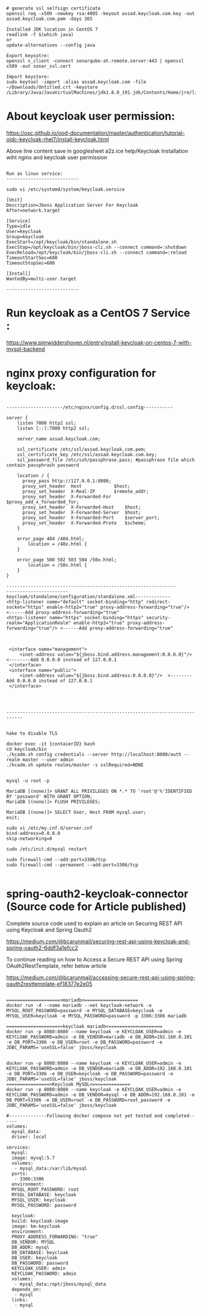 <pre><code>

# generate ssl selfsign certificate
openssl req -x509 -newkey rsa:4095 -keyout assad.keycloak.com.key -out assad.keycloak.com.pem -days 365

Installed JDK location in CentOS 7
readlink -f $(which java)
or
update-alternatives --config java

Export keysotre:
openssl s_client -connect sonarqube-at.remote.server:443 | openssl x509 -out sonar_ssl.cert

Import keystore:
sudo keytool -import -alias assad.keycloak.com -file ~/Downloads/Untitled.crt -keystore /Library/Java/JavaVirtualMachines/jdk1.8.0_191.jdk/Contents/Home/jre/lib/security/cacerts
</code></pre>

# About keycloak user permission:

https://osc.github.io/ood-documentation/master/authentication/tutorial-oidc-keycloak-rhel7/install-keycloak.html

Above line content save in googlesheet a2z.ice help/Keycloak Installation wiht nginx and keycloak user permission
<pre><code>
Run as linux service:
---------------------------

sudo vi /etc/systemd/system/keycloak.service

[Unit]
Description=Jboss Application Server For Keycloak
After=network.target

[Service]
Type=idle
User=keycloak
Group=keycloak
ExecStart=/opt/keycloak/bin/standalone.sh
ExecStop=/opt/keycloak/bin/jboss-cli.sh --connect command=:shutdown
ExecReload=/opt/keycloak/bin/jboss-cli.sh --connect command=:reload
TimeoutStartSec=600
TimeoutStopSec=600

[Install]
WantedBy=multi-user.target

---------------------------
</code></pre>

# Run keycloak as a CentOS 7 Service : 
https://www.pimwiddershoven.nl/entry/install-keycloak-on-centos-7-with-mysql-backend

# nginx proxy configuration for keycloak:

<pre><code>
---------------------/etc/nginx/config.d/ssl.config-----------

server {
    listen 7000 http2 ssl;
    listen [::]:7000 http2 ssl;

    server_name assad.keycloak.com;
   
    ssl_certificate /etc/ssl/assad.keycloak.com.pem;
    ssl_certificate_key /etc/ssl/assad.keycloak.com.key;
    ssl_password_file /etc/ssh/passphrase.pass; #passphrase file which contain passphrash password
    
    location / {
      proxy_pass http://127.0.0.1:8080;
      proxy_set_header	Host			$host;
      proxy_set_header	X-Real-IP		$remote_addr;
      proxy_set_header	X-Forwarded-For		$proxy_add_x_forwarded_for;
      proxy_set_header	X-Forwarded-Host	$host;
      proxy_set_header	X-Forwarded-Server	$host;
      proxy_set_header	X-Forwarded-Port	$server_port;
      proxy_set_header	X-Forwarded-Proto	$scheme;
    }

    error_page 404 /404.html;
        location = /40x.html {
    }

    error_page 500 502 503 504 /50x.html;
        location = /50x.html {
    }
}

---------------------------------------------------------------
-----------------------keycloak/standalone/configuration/standalone.xml-------------
&lt;http-listener name="default" socket-binding="http" redirect-socket="https" enable-http2="true" proxy-address-forwarding="true"/&gt; &lt;------Add proxy-address-forwarding="true"
&lt;https-listener name="https" socket-binding="https" security-realm="ApplicationRealm" enable-http2="true" proxy-address-forwarding="true"/&gt; &lt;------Add proxy-address-forwarding="true"
                
                

 &lt;interface name="management"&gt;
     &lt;inet-address value="${jboss.bind.address.management:0.0.0.0}"/&gt; &lt;--------Add 0.0.0.0 instead of 127.0.0.1
 &lt;/interface&gt;
 &lt;interface name="public"&gt;
     &lt;inet-address value="${jboss.bind.address:0.0.0.0}"/&gt;  &lt;--------Add 0.0.0.0 instead of 127.0.0.1
 &lt;/interface&gt; 


               

----------------------------------------------------------------------------


hake to disable TLS

docker exec -it {contaierID} bash
cd keycloak/bin
./kcadm.sh config credentials --server http://localhost:8080/auth --realm master --user admin
./kcadm.sh update realms/master -s sslRequired=NONE


mysql -u root -p

MariaDB [(none)]> GRANT ALL PRIVILEGES ON *.* TO 'root'@'%'IDENTIFIED BY 'password' WITH GRANT OPTION;
MariaDB [(none)]> FLUSH PRIVILEGES;

MariaDB [(none)]> SELECT User, Host FROM mysql.user;
exit; 

sudo vi /etc/my.cnf.d/server.cnf
bind-address=0.0.0.0
skip-networking=0
 
sudo /etc/init.d/mysql restart
 
sudo firewall-cmd --add-port=3306/tcp
sudo firewall-cmd --permanent --add-port=3306/tcp
  
</code></pre>


# spring-oauth2-keycloak-connector (Source code for Article published)

Complete source code used to explain an article on Securing REST API using Keycloak and Spring Oauth2   

https://medium.com/@bcarunmail/securing-rest-api-using-keycloak-and-spring-oauth2-6ddf3a1efcc2

 
To continue reading on how to Access a Secure REST API using Spring OAuth2RestTemplate, refer below article

https://medium.com/@bcarunmail/accessing-secure-rest-api-using-spring-oauth2resttemplate-ef18377e2e05


<pre><code>
====================>mariadb<====================
docker run -d --name mariadb --net keycloak-network -e MYSQL_ROOT_PASSWORD=password -e MYSQL_DATABASE=keycloak -e MYSQL_USER=keycloak -e MYSQL_PASSWORD=password -p 3306:3306 mariadb

====================>keycloak mariadb<====================
docker run -p 8080:8080 --name keycloak -e KEYCLOAK_USER=admin -e KEYCLOAK_PASSWORD=admin -e DB_VENDOR=mariadb -e DB_ADDR=192.168.0.101 -e DB_PORT=3306 -e DB_USER=root -e DB_PASSWORD=password -e JDBC_PARAMS='useSSL=false' jboss/keycloak


docker run -p 8080:8080 --name keycloak -e KEYCLOAK_USER=admin -e KEYCLOAK_PASSWORD=admin -e DB_VENDOR=mariadb -e DB_ADDR=192.168.0.101 -e DB_PORT=3306 -e DB_USER=keycloak -e DB_PASSWORD=password -e JDBC_PARAMS='useSSL=false' jboss/keycloak
================>Keycloak MySQL<==============
docker run -p 8080:8080 --name keycloak -e KEYCLOAK_USER=admin -e KEYCLOAK_PASSWORD=admin -e DB_VENDOR=mysql -e DB_ADDR=192.168.0.101 -e DB_PORT=53306 -e DB_USER=root -e DB_PASSWORD=root_password -e JDBC_PARAMS='useSSL=false' jboss/keycloak

#--------------Following docker compose not yet tested and completed------
volumes:
  mysql_data:
  driver: local

services:
  mysql:
  image: mysql:5.7
  volumes:
   - mysql_data:/var/lib/mysql
  ports:
   - 3306:3306
  environment:
  MYSQL_ROOT_PASSWORD: root
  MYSQL_DATABASE: keycloak
  MYSQL_USER: keycloak
  MYSQL_PASSWORD: password

  keycloak:
  build: keycloak-image
  image: km-keycloak
  environment:
  PROXY_ADDRESS_FORWARDING: "true"
  DB_VENDOR: MYSQL
  DB_ADDR: mysql
  DB_DATABASE: keycloak
  DB_USER: keycloak
  DB_PASSWORD: password
  KEYCLOAK_USER: admin
  KEYCLOAK_PASSWORD: admin
  volumes:
   - mysql_data:/opt/jboss/mysql_data
  depends_on:
   - mysql
  links:
   - mysql

</pre></code>
